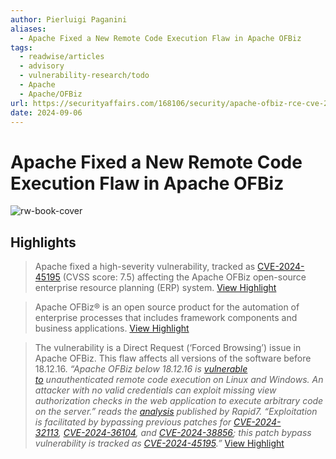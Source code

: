 ```yaml
---
author: Pierluigi Paganini
aliases:
  - Apache Fixed a New Remote Code Execution Flaw in Apache OFBiz
tags:
  - readwise/articles
  - advisory
  - vulnerability-research/todo
  - Apache
  - Apache/OFBiz
url: https://securityaffairs.com/168106/security/apache-ofbiz-rce-cve-2024-45195.html
date: 2024-09-06
---
```

# Apache Fixed a New Remote Code Execution Flaw in Apache OFBiz

![rw-book-cover](https://securityaffairs.com/wp-content/uploads/2021/03/Apache-OFBiz.png)

## Highlights


> Apache fixed a high-severity vulnerability, tracked as [CVE-2024-45195](https://nvd.nist.gov/vuln/detail/CVE-2024-45195) (CVSS score: 7.5) affecting the Apache OFBiz open-source enterprise resource planning (ERP) system.
> [View Highlight](https://read.readwise.io/read/01j739q1g9qyy464kn1stha1ce)



> Apache OFBiz® is an open source product for the automation of enterprise processes that includes framework components and business applications.
> [View Highlight](https://read.readwise.io/read/01j739qa96g5e8awx920fqvr2d)



> The vulnerability is a Direct Request (‘Forced Browsing’) issue in Apache OFBiz. This flaw affects all versions of the software before 18.12.16.
>  *“Apache OFBiz below 18.12.16 is [vulnerable to](https://seclists.org/oss-sec/2024/q3/242) unauthenticated remote code execution on Linux and Windows. An attacker with no valid credentials can exploit missing view authorization checks in the web application to execute arbitrary code on the server.” reads the [analysis](https://www.rapid7.com/blog/post/2024/09/05/cve-2024-45195-apache-ofbiz-unauthenticated-remote-code-execution-fixed/) published by Rapid7. “Exploitation is facilitated by bypassing previous patches for [CVE-2024-32113](https://attackerkb.com/topics/3gj7c1dPY3/cve-2024-32113), [CVE-2024-36104](https://attackerkb.com/topics/IcT6K60n1c/cve-2024-36104), and [CVE-2024-38856](https://attackerkb.com/topics/W8Bc2zU52s/cve-2024-38856); this patch bypass vulnerability is tracked as [CVE-2024-45195](https://cve.mitre.org/cgi-bin/cvename.cgi?name=CVE-2024-45195).”*
> [View Highlight](https://read.readwise.io/read/01j739r3j727z88pd5m0h0fjap)

